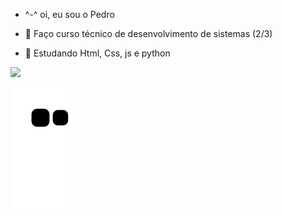 - ^-^ oi, eu sou o Pedro

- 👀 Faço curso técnico de desenvolvimento de sistemas (2/3)
- 🌱 Estudando Html, Css, js e python

<div>
  <a href="https://instagram.com/pedrodavi_05" target="_blank"><img src="https://img.shields.io/badge/-Instagram-%23E4405F?style=for-the-badge&logo=instagram&logoColor=white" target="_blank"></a>
</div>  
<a href="https://img.shields.io/badge/Python-14354C?style=for-the-badge&logo=python&logoColor=white"></a>





![Snake animation](https://github.com/rafaballerini/rafaballerini/blob/output/github-contribution-grid-snake.svg)

